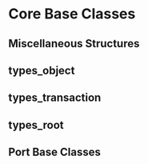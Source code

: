 # Core Base Classes
## Miscellaneous Structures
## types_object
## types_transaction
## types_root
## Port Base Classes
